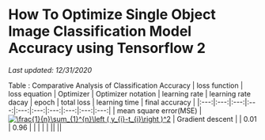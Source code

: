 # How To Optimize Single Object Image Classification Model Accuracy using Tensorflow 2
*Last updated: 12/31/2020*

<!-- using https://www.codecogs.com/latex/eqneditor.php -->
Table : Comparative Analysis of Classification Accuracy 
| loss function | loss equation | Optimizer | Optimizer notation | learning rate | learning rate dacay | epoch | total loss | learning time | final accuracy |
|:---:|:---:|:---:|:---:|:---:|:---:|:---:|:---:|:---:|:---:|
| mean square error(MSE) | <a href="https://www.codecogs.com/eqnedit.php?latex=\frac{1}{n}\sum_{1}^{n}\left&space;(&space;y_{i}-t_{i}\right&space;)^2" target="_blank"><img src="https://latex.codecogs.com/svg.latex?\frac{1}{n}\sum_{1}^{n}\left&space;(&space;y_{i}-t_{i}\right&space;)^2" title="\frac{1}{n}\sum_{1}^{n}\left ( y_{i}-t_{i}\right )^2" /></a> | Gradient descent |  | 0.01 | 0.96 |  |  |  | |
||
||
